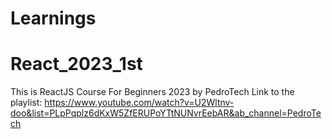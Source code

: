 # Learnings

# React_2023_1st

This is ReactJS Course For Beginners 2023 by PedroTech
Link to the playlist:
https://www.youtube.com/watch?v=U2Wltnv-doo&list=PLpPqplz6dKxW5ZfERUPoYTtNUNvrEebAR&ab_channel=PedroTech
